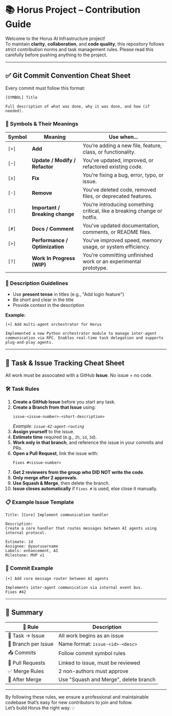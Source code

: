 # 📚 Horus Project – Contribution Guide

Welcome to the Horus AI Infrastructure project!  
To maintain **clarity**, **collaboration**, and **code quality**, this repository follows strict contribution norms and task management rules. Please read this carefully before pushing anything to the project.

---

## ✅ Git Commit Convention Cheat Sheet

Every commit must follow this format:

```
[SYMBOL] Title

Full description of what was done, why it was done, and how (if needed).
```

### 🔣 Symbols & Their Meanings

| Symbol | Meaning                               | Use when...                                                                 |
|--------|----------------------------------------|------------------------------------------------------------------------------|
| `[+]`  | **Add**                                | You’re adding a new file, feature, class, or functionality.                 |
| `[~]`  | **Update / Modify / Refactor**         | You’ve updated, improved, or refactored existing code.                      |
| `[x]`  | **Fix**                                | You’re fixing a bug, error, typo, or issue.                                 |
| `[-]`  | **Remove**                             | You’ve deleted code, removed files, or deprecated features.                 |
| `[!]`  | **Important / Breaking change**        | You’re introducing something critical, like a breaking change or hotfix.   |
| `[#]`  | **Docs / Comment**                     | You’ve updated documentation, comments, or README files.                    |
| `[>]`  | **Performance / Optimization**         | You’ve improved speed, memory usage, or system efficiency.                 |
| `[?]`  | **Work In Progress (WIP)**             | You’re committing unfinished work or an experimental prototype.             |

### 🧠 Description Guidelines

- Use **present tense** in titles (e.g., "Add login feature")
- Be short and clear in the title
- Provide context in the description

**Example:**

```
[+] Add multi-agent orchestrator for Horus

Implemented a new Python orchestrator module to manage inter-agent
communication via RPC. Enables real-time task delegation and supports
plug-and-play agents.
```

---

## 📌 Task & Issue Tracking Cheat Sheet

All work must be associated with a GitHub **Issue**. No issue = no code.

### 🛠️ Task Rules

1. **Create a GitHub Issue** before you start any task.
2. **Create a Branch from that Issue** using:
   ```
   issue-<issue-number>-<short-description>
   ```
   _Example: `issue-42-agent-routing`_
3. **Assign yourself** to the issue.
4. **Estimate time** required (e.g., `2h`, `1d`, `3d`).
5. **Work only in that branch**, and reference the issue in your commits and PRs.
6. **Open a Pull Request**, link the issue with:
   ```
   Fixes #<issue-number>
   ```
7. **Get 2 reviewers from the group who DID NOT write the code**.
8. **Only merge after 2 approvals.**
9. **Use Squash & Merge**, then delete the branch.
10. **Issue closes automatically** if `Fixes #` is used, else close it manually.

### 📋 Example Issue Template

```
Title: [Core] Implement communication handler

Description:
Create a core handler that routes messages between AI agents using internal protocol.

Estimate: 1d  
Assignee: @yourusername  
Labels: enhancement, AI  
Milestone: MVP v1  
```

### 🧪 Commit Example

```
[+] Add core message router between AI agents

Implements inter-agent communication via internal event bus.
Fixes #42
```

---

## 🔁 Summary

| 📌 Rule | Description |
|--------|-------------|
| 🔧 Task → Issue | All work begins as an issue |
| 🌿 Branch per Issue | Name format: `issue-<id>-<desc>` |
| 📤 Commits | Follow commit symbol rules |
| 📂 Pull Requests | Linked to issue, must be reviewed |
| ✅ Merge Rules | 2 non-authors must approve |
| 🧹 After Merge | Use "Squash and Merge", delete branch |

---

By following these rules, we ensure a professional and maintainable codebase that’s easy for new contributors to join and follow.  
Let’s build Horus the right way. 💡
